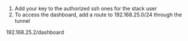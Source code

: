 1. Add your key to the authorized ssh ones for the stack user
2. To access the dashboard, add a route to 192.168.25.0/24 through the tunnel

192.168.25.2/dashboard
